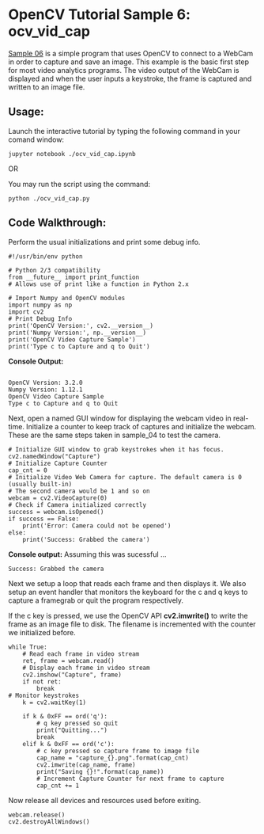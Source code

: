 
# OpenCV Tutorial Sample 6: ocv_vid_cap
[Sample 06](ocv_vid_cap.py) is a simple program that uses OpenCV to connect to a WebCam in order to capture and save an image. This example is the basic first step for most video analytics programs. The video output of the WebCam is displayed and when the user inputs a keystroke, the frame is captured and written to an image file.

## Usage:
Launch the interactive tutorial by typing the following command in your comand window:

```
jupyter notebook ./ocv_vid_cap.ipynb
```
OR

You may run the script using the command:

```
python ./ocv_vid_cap.py
```
## Code Walkthrough:

Perform the usual initializations and print some debug info.

```
#!/usr/bin/env python

# Python 2/3 compatibility
from __future__ import print_function
# Allows use of print like a function in Python 2.x

# Import Numpy and OpenCV modules
import numpy as np
import cv2
# Print Debug Info
print('OpenCV Version:', cv2.__version__)
print('Numpy Version:', np.__version__)
print('OpenCV Video Capture Sample')
print('Type c to Capture and q to Quit')
```
**Console Output:**
```

OpenCV Version: 3.2.0
Numpy Version: 1.12.1
OpenCV Video Capture Sample
Type c to Capture and q to Quit
```

Next, open a named GUI window for displaying the webcam video in real-time. Initialize a counter to keep track of captures and initialize the webcam. These are the same steps taken in sample_04 to test the camera.

```
# Initialize GUI window to grab keystrokes when it has focus.
cv2.namedWindow("Capture")
# Initialize Capture Counter
cap_cnt = 0
# Initialize Video Web Camera for capture. The default camera is 0 (usually built-in) 
# The second camera would be 1 and so on
webcam = cv2.VideoCapture(0)
# Check if Camera initialized correctly
success = webcam.isOpened()
if success == False:
    print('Error: Camera could not be opened')
else:
    print('Success: Grabbed the camera')
```
**Console output:** Assuming this was sucessful ...

```
Success: Grabbed the camera
```

Next we setup a loop that reads each frame and then displays it. We also setup an event handler that monitors the keyboard for the c and q keys to capture a framegrab or quit the program respectively. 

If the c key is pressed, we use the OpenCV API **cv2.imwrite()** to write the frame as an image file to disk. The filename is incremented with the counter we initialized before.

```
while True:
    # Read each frame in video stream
    ret, frame = webcam.read()
    # Display each frame in video stream
    cv2.imshow("Capture", frame)
    if not ret:
        break
# Monitor keystrokes
    k = cv2.waitKey(1)

    if k & 0xFF == ord('q'):
        # q key pressed so quit
        print("Quitting...")
        break
    elif k & 0xFF == ord('c'):
        # c key pressed so capture frame to image file
        cap_name = "capture_{}.png".format(cap_cnt)
        cv2.imwrite(cap_name, frame)
        print("Saving {}!".format(cap_name))
        # Increment Capture Counter for next frame to capture
        cap_cnt += 1
```

Now release all devices and resources used before exiting.

```
webcam.release()
cv2.destroyAllWindows()
```
